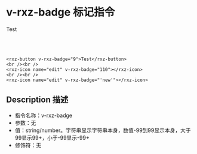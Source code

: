 # v-rxz-badge 标记指令

<rxz-button v-rxz-badge="9">Test</rxz-button>
<br /><br />
<rxz-icon name="edit" v-rxz-badge="110"></rxz-icon>
<br /><br />
<rxz-icon name="edit" v-rxz-badge="'new'"></rxz-icon>

``` vue
<rxz-button v-rxz-badge="9">Test</rxz-button>
<br /><br />
<rxz-icon name="edit" v-rxz-badge="110"></rxz-icon>
<br /><br />
<rxz-icon name="edit" v-rxz-badge="'new'"></rxz-icon>
```

## Description 描述

+ 指令名称：v-rxz-badge
+ 参数：无
+ 值：string/number。字符串显示字符串本身，数值-99到99显示本身，大于99显示99+，小于-99显示-99+
+ 修饰符：无
